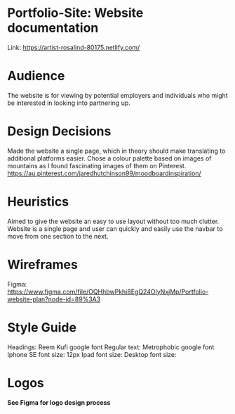 # Portfolio-Site: Website documentation

Link: https://artist-rosalind-80175.netlify.com/

# Audience
The website is for viewing by potential employers and individuals who might be interested in looking into partnering up.

# Design Decisions
Made the website a single page, which in theory should make translating to additional platforms easier.
Chose a colour palette based on images of mountains as I found fascinating images of them on Pinterest.
https://au.pinterest.com/jaredhutchinson99/moodboardinspiration/

# Heuristics
Aimed to give the website an easy to use layout without too much clutter.
Website is a single page and user can quickly and easily use the navbar to move from one section to the next.

# Wireframes
Figma: 
https://www.figma.com/file/OQHhbwPkhi8EgQ24OlyNxjMp/Portfolio-website-plan?node-id=89%3A3

# Style Guide
Headings: Reem Kufi google font
Regular text: Metrophobic google font
Iphone SE font size: 12px
Ipad font size:
Desktop font size: 

# Logos
**See Figma for logo design process**
